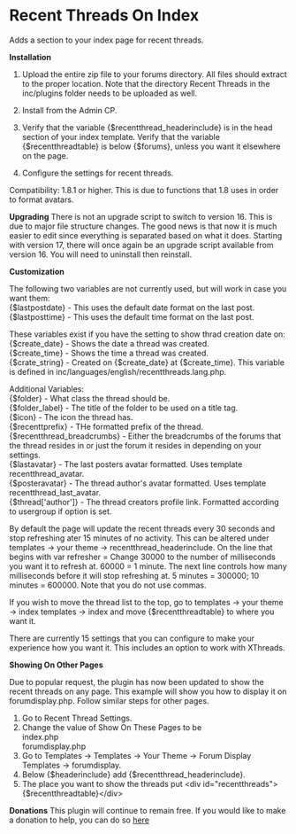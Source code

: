 # Recent Threads On Index


Adds a section to your index page for recent threads.

**Installation**

1) Upload the entire zip file to your forums directory.  All files should extract to the proper location.  Note that the directory Recent Threads in the inc/plugins folder needs to be uploaded as well.

2) Install from the Admin CP.

3) Verify that the variable {$recentthread_headerinclude} is in the head section of your index template.  Verify that the variable {$recentthreadtable} is below {$forums}, unless you want it elsewhere on the page.

4) Configure the settings for recent threads.

Compatibility: 1.8.1 or higher.  This is due to functions that 1.8 uses in order to format avatars.

**Upgrading**
There is not an upgrade script to switch to version 16.  This is due to major file structure changes.  The good news is that now it is much easier to edit since everything is separated based on what it does. Starting with version 17, there will once again be an upgrade script available from version 16.  You will need to uninstall then reinstall.

**Customization**

The following two variables are not currently used, but will work in case you want them:  
{$lastpostdate} - This uses the default date format on the last post.  
{$lastposttime} - This uses the default time format on the last post.  

These variables exist if you have the setting to show thrad creation date on:  
{$create_date} - Shows the date a thread was created.  
{$create_time} - Shows the time a thread was created.  
{$crate_string} - Created on {$create_date} at {$create_time}.  This variable is defined in inc/languages/english/recentthreads.lang.php.  

Additional Variables:  
{$folder} - What class the thread should be.  
{$folder_label} - The title of the folder to be used on a title tag.  
{$icon} - The icon the thread has.  
{$recenttprefix} - THe formatted prefix of the thread.  
{$recentthread_breadcrumbs} - Either the breadcrumbs of the forums that the thread resides in or just the forum it resides in depending on your settings.  
{$lastavatar} - The last posters avatar formatted. Uses template recentthread_avatar.  
{$posteravatar} - The thread author's avatar formatted. Uses template recentthread_last_avatar.  
{$thread['author']} - The thread creators profile link.  Formatted according to usergroup if option is set.  

By default the page will update the recent threads every 30 seconds and stop refreshing ater 15 minutes of no activity.  This can be altered under templates -> your theme -> recentthread_headerinclude.  On the line that begins with var refresher = Change 30000 to the number of milliseconds you want it to refresh at.  60000 = 1 minute.  The next line controls how many milliseconds before it will stop refreshing at.  5 minutes = 300000; 10 minutes = 600000.  Note that you do not use commas.  

If you wish to move the thread list to the top, go to templates -> your theme -> index templates -> index and move {$recentthreadtable} to where you want it.  

There are currently 15 settings that you can configure to make your experience how you want it.  This includes an option to work with XThreads.

**Showing On Other Pages**  
  
Due to popular request, the plugin has now been updated to show the recent threads on any page.  This example will show you how to display it on forumdisplay.php.  Follow similar steps for other pages.
1) Go to Recent Thread Settings.  
2) Change the value of Show On These Pages to be  
index.php  
forumdisplay.php  
3) Go to Templates -> Templates -> Your Theme -> Forum Display Templates -> forumdisplay.
4) Below {$headerinclude} add {$recentthread_headerinclude}.
5) The place you want to show the threads put \<div id="recentthreads">{$recentthreadtable}\</div>

**Donations**
This plugin will continue to remain free.  If you would like to make a donation to help, you can do so [here](https://paypal.me/MarkJanssen?locale.x=en_US)
